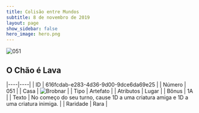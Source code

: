 ```yaml
---
title: Colisão entre Mundos
subtitle: 8 de novembro de 2019
layout: page
show_sidebar: false
hero_image: hero.png
---
```


![051](https://cdn.keyforgegame.com/media/card_front/pt/452_051_Q6V6847RF87V_pt.png)

## O Chão é Lava

|----|----|
| ID | 616fcdab-e283-4d36-9d00-9dce6da69e25 |
| Número | 051 |
| Casa | ![Brobnar](https://archonarcana.com/images/thumb/e/e0/Brobnar.png/22px-Brobnar.png "Brobnar") |
| Tipo | Artefato |
| Atributos | Lugar |
| Bônus | 1A |
| Texto | No começo do seu turno, cause 1D a uma criatura amiga e 1D a uma criatura inimiga. |
| Raridade | Rara |
